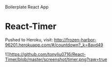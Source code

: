Boilerplate React App
# React-Timer

Pushed to Heroku, visit: http://frozen-harbor-96201.herokuapp.com/#/countdown?_k=8avd49

![]https://github.com/tonyliu0716/React-Timer/blob/master/screenshot/timer.png?raw=true
